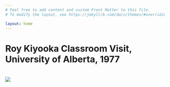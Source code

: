 ```yaml
---
# Feel free to add content and custom Front Matter to this file.
# To modify the layout, see https://jekyllrb.com/docs/themes/#overriding-theme-defaults

layout: home
---
```

<h1>Roy Kiyooka Classroom Visit, University of Alberta, 1977<h1>
  <img src="https://user-images.githubusercontent.com/119261903/222873283-9f86e75a-2079-4f38-8059-2515abace7cd.jpeg">
  
